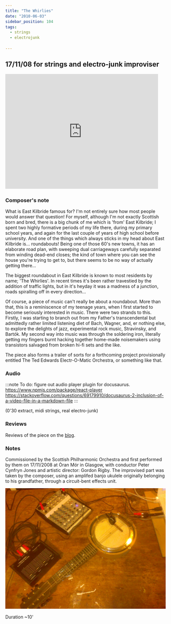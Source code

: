 ```yaml
---
title: "The Whirlies"
date: "2010-06-03"
sidebar_position: 104
tags: 
  - strings
  - electrojunk

---
```



## 17/11/08 for strings and electro-junk improviser

<iframe src="https://archive.org/embed/The_Whirlies" width="480" height="360" frameborder="0" webkitallowfullscreen="true" mozallowfullscreen="true" allowfullscreen></iframe>

### Composer's note

What is East Kilbride famous for? I'm not entirely sure how most people would answer that question! For myself, although I'm not exactly Scottish born and bred, there is a big chunk of me which is 'from' East Kilbride; I spent two highly formative periods of my life there, during my primary school years, and again for the last couple of years of high school before university. And one of the things which always sticks in my head about East Kilbride is… roundabouts! Being one of those 60's new towns, it has an elaborate road plan, with sweeping dual carriageways carefully separated from winding dead-end closes; the kind of town where you can see the house you're trying to get to, but there seems to be no way of actually getting there…

The biggest roundabout in East Kilbride is known to most residents by name; 'The Whirlies'. In recent times it's been rather travestied by the addition of traffic lights, but in it's heyday it was a madness of a junction, roads spiralling off in every direction…

Of course, a piece of music can't really be about a roundabout. More than that, this is a reminiscence of my teenage years, when I first started to become seriously interested in music. There were two strands to this. Firstly, I was starting to branch out from my Father's transcendental but admittedly rather limited listening diet of Bach, Wagner, and, er nothing else, to explore the delights of jazz, experimental rock music, Stravinsky, and Bartók. My second way into music was through the soldering iron, literally getting my fingers burnt hacking together home-made noisemakers using transistors salvaged from broken hi-fi sets and the like.

The piece also forms a trailer of sorts for a forthcoming project provisionally entitled The Ted Edwards Electr-O-Matic Orchestra, or something like that.


### Audio

<!-- \[audio src="https://tedthetrumpet.files.wordpress.com/2008/09/whirlies-d-ex.mp3"\]\[/audio\] -->

:::note
To do: figure out audio player plugin for docusaurus.
https://www.npmjs.com/package/react-player
https://stackoverflow.com/questions/69179910/docusaurus-2-inclusion-of-a-video-file-in-a-markdown-file
:::

(0'30 extract, midi strings, real electro-junk)


### Reviews

Reviews of the piece on the [blog](/blog/2008/11/20/the-whirlies-success).


### Notes

Commissioned by the Scottish Philharmonic Orchestra and first performed by them on 17/11/2008 at Òran Mór in Glasgow, with conductor Peter Cynfryn Jones and artistic director: Gordon Rigby. The improvised part was taken by the composer, using an amplifed banjo ukulele originally belonging to his grandfather, through a circuit-bent effects unit.

![Setup for 'The Whirlies'](../../static/img/whirlies-setup.jpg "whirlies-setup")

Duration ~10'
